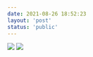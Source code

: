 ```yaml
---
date: 2021-08-26 18:52:23
layout: 'post'
status: 'public'
---
```

![](https://inz.oss-cn-beijing.aliyuncs.com/Images/Memories%20forever/IMG_2434.JPG)
![](https://inz.oss-cn-beijing.aliyuncs.com/Images/Memories%20forever/IMG_2434.JPG)
